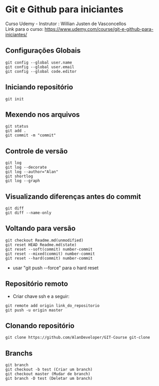 # Git e Github para iniciantes

Curso Udemy - Instrutor : Willian Justen de Vasconcellos<br>
Link para o curso: https://www.udemy.com/course/git-e-github-para-iniciantes/

## Configurações Globais

```
git config --global user.name
git config --global user.email
git config --global code.editor
```

## Iniciando repositório

```
git init
```

## Mexendo nos arquivos

```
git status
git add .
git commit -m "commit"
```

## Controle de versão

```
git log
git log --decorate
git log --author="Alan"
git shortlog
git log --graph
```

## Visualizando diferenças antes do commit

```
git diff
git diff --name-only
```

## Voltando para versão

```
git checkout Readme.md(unmodified)
git reset HEAD Readme.md(state)
git reset --soft(commit) number-commit
git reset --mixed(commit) number-commit
git reset --hard(commit) number-commit
```

- usar "git push --force" para o hard reset

## Repositório remoto

- Criar chave ssh e a seguir:

```
git remote add origin link_do_repositorio
git push -u origin master
```

## Clonando repositório

```
git clone https://github.com/AlanDeveloper/GIT-Course git-clone
```

## Branchs

```
git branch
git checkout -b test (Criar um branch)
git checkout master (Mudar de branch)
git branch -D test (Deletar um branch)
```
